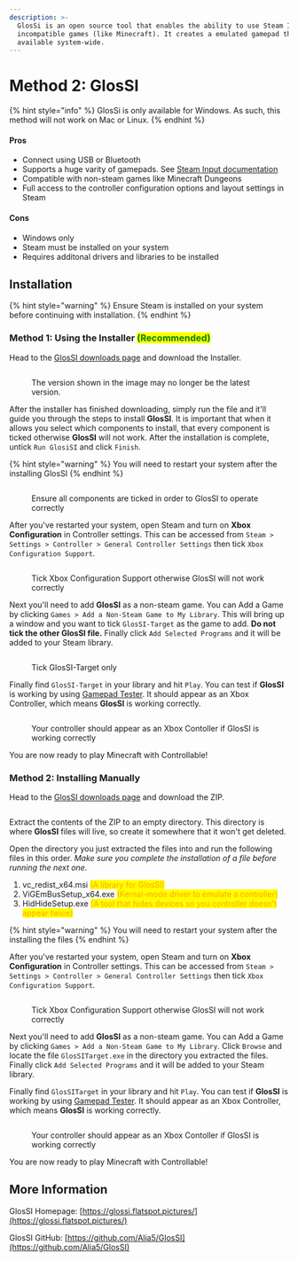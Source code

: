 ```yaml
---
description: >-
  GlosSi is an open source tool that enables the ability to use Steam Input with
  incompatible games (like Minecraft). It creates a emulated gamepad that is
  available system-wide.
---
```


# Method 2: GlosSI

{% hint style="info" %}
GlosSi is only available for Windows. As such, this method will not work on Mac or Linux.
{% endhint %}

#### Pros

* Connect using USB or Bluetooth
* Supports a huge varity of gamepads. See [Steam Input documentation](https://partner.steamgames.com/doc/features/steam\_controller/device)
* Compatible with non-steam games like Minecraft Dungeons
* Full access to the controller configuration options and layout settings in Steam

#### Cons

* Windows only
* Steam must be installed on your system
* Requires additonal drivers and libraries to be installed

## Installation

{% hint style="warning" %}
Ensure Steam is installed on your system before continuing with installation.
{% endhint %}

### Method 1: Using the Installer <mark style="color:green;">(Recommended)</mark>

Head to the [GlosSI downloads page](https://glossi.flatspot.pictures/#downloads) and download the Installer.&#x20;

<figure><img src="../../.gitbook/assets/image (5).png" alt=""><figcaption><p>The version shown in the image may no longer be the latest version.</p></figcaption></figure>

After the installer has finished downloading, simply run the file and it'll guide you through the steps to install **GlosSI**. It is important that when it allows you select which components to install, that every component is ticked otherwise **GlosSI** will not work. After the installation is complete, untick `Run GlosiSI` and click `Finish`.

{% hint style="warning" %}
You will need to restart your system after the installing GlosSI
{% endhint %}

<figure><img src="../../.gitbook/assets/image (1).png" alt=""><figcaption><p>Ensure all components are ticked in order to GlosSI to operate correctly</p></figcaption></figure>

After you've restarted your system, open Steam and turn on **Xbox Configuration** in Controller settings. This can be accessed from `Steam > Settings > Controller > General Controller Settings` then tick `Xbox Configuration Support`.

<figure><img src="../../.gitbook/assets/image (8).png" alt=""><figcaption><p>Tick Xbox Configuration Support otherwise GlosSI will not work correctly</p></figcaption></figure>

Next you'll need to add **GlosSI** as a non-steam game. You can Add a Game by clicking `Games > Add a Non-Steam Game to My Library`. This will bring up a window and you want to tick `GlosSI-Target` as the game to add. **Do not tick the other GlosSI file.** Finally click `Add Selected Programs` and it will be added to your Steam library.

<figure><img src="../../.gitbook/assets/image.png" alt=""><figcaption><p>Tick GlosSI-Target only</p></figcaption></figure>

Finally find `GlosSI-Target` in your library and hit `Play`. You can test if **GlosSI** is working by using [Gamepad Tester](https://gamepad-tester.com/). It should appear as an Xbox Controller, which means **GlosSI** is working correctly.

<figure><img src="../../.gitbook/assets/image (13).png" alt=""><figcaption><p>Your controller should appear as an Xbox Contoller if GlosSI is working correctly</p></figcaption></figure>

You are now ready to play Minecraft with Controllable!

### Method 2: Installing Manually

Head to the [GlosSI downloads page](https://glossi.flatspot.pictures/#downloads) and download the ZIP.&#x20;

<figure><img src="../../.gitbook/assets/image (15).png" alt=""><figcaption></figcaption></figure>

Extract the contents of the ZIP to an empty directory. This directory is where **GlosSI** files will live, so create it somewhere that it won't get deleted.&#x20;

Open the directory you just extracted the files into and run the following files in this order. _Make sure you complete the installation of a file before running the next one._

1. vc\_redist\_x64.msi  <mark style="color:orange;">(A library for GlosSI)</mark>
2. ViGEmBusSetup\_x64.exe <mark style="color:orange;">(Kernal-mode driver to emulate a controller)</mark>
3. HidHideSetup.exe <mark style="color:orange;">(A tool that hides devices so you controller doesn't appear twice)</mark>

{% hint style="warning" %}
You will need to restart your system after the installing the files
{% endhint %}

After you've restarted your system, open Steam and turn on **Xbox Configuration** in Controller settings. This can be accessed from `Steam > Settings > Controller > General Controller Settings` then tick `Xbox Configuration Support`.

<figure><img src="../../.gitbook/assets/image (8).png" alt=""><figcaption><p>Tick Xbox Configuration Support otherwise GlosSI will not work correctly</p></figcaption></figure>

Next you'll need to add **GlosSI** as a non-steam game. You can Add a Game by clicking `Games > Add a Non-Steam Game to My Library`. Click `Browse` and locate the file `GlosSITarget.exe` in the directory you extracted the files. Finally click `Add Selected Programs` and it will be added to your Steam library.

Finally find `GlosSITarget` in your library and hit `Play`. You can test if **GlosSI** is working by using [Gamepad Tester](https://gamepad-tester.com/). It should appear as an Xbox Controller, which means **GlosSI** is working correctly.

<figure><img src="../../.gitbook/assets/image (13).png" alt=""><figcaption><p>Your controller should appear as an Xbox Contoller if GlosSI is working correctly</p></figcaption></figure>

You are now ready to play Minecraft with Controllable!

## More Information

GlosSI Homepage: [https://glossi.flatspot.pictures/](https://glossi.flatspot.pictures/)

GlosSI GitHub: [https://github.com/Alia5/GlosSI](https://github.com/Alia5/GlosSI)
